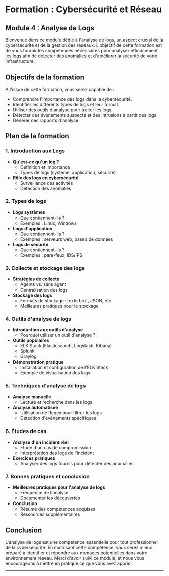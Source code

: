 # Formation : Cybersécurité et Réseau

## Module 4 : Analyse de Logs

Bienvenue dans ce module dédié à l'analyse de logs, un aspect crucial de la cybersécurité et de la gestion des réseaux. L'objectif de cette formation est de vous fournir les compétences nécessaires pour analyser efficacement les logs afin de détecter des anomalies et d'améliorer la sécurité de votre infrastructure.

## Objectifs de la formation

À l'issue de cette formation, vous serez capable de :
- Comprendre l'importance des logs dans la cybersécurité.
- Identifier les différents types de logs et leur format.
- Utiliser des outils d'analyse pour traiter les logs.
- Détecter des événements suspects et des intrusions à partir des logs.
- Générer des rapports d'analyse.

## Plan de la formation

### 1. Introduction aux Logs
   - **Qu'est-ce qu'un log ?**
     - Définition et importance
     - Types de logs (système, application, sécurité)
   - **Rôle des logs en cybersécurité**
     - Surveillance des activités
     - Détection des anomalies

### 2. Types de logs
   - **Logs systèmes**
     - Que contiennent-ils ?
     - Exemples : Linux, Windows
   - **Logs d'application**
     - Que contiennent-ils ?
     - Exemples : serveurs web, bases de données
   - **Logs de sécurité**
     - Que contiennent-ils ?
     - Exemples : pare-feux, IDS/IPS

### 3. Collecte et stockage des logs
   - **Stratégies de collecte**
     - Agents vs. sans agent
     - Centralisation des logs
   - **Stockage des logs**
     - Formats de stockage : texte brut, JSON, etc.
     - Meilleures pratiques pour le stockage

### 4. Outils d'analyse de logs
   - **Introduction aux outils d'analyse**
     - Pourquoi utiliser un outil d'analyse ?
   - **Outils populaires**
     - ELK Stack (Elasticsearch, Logstash, Kibana)
     - Splunk
     - Graylog
   - **Démonstration pratique**
     - Installation et configuration de l'ELK Stack
     - Exemple de visualisation des logs

### 5. Techniques d'analyse de logs
   - **Analyse manuelle**
     - Lecture et recherche dans les logs
   - **Analyse automatisée**
     - Utilisation de Regex pour filtrer les logs
     - Détection d'événements spécifiques

### 6. Études de cas
   - **Analyse d'un incident réel**
     - Étude d'un cas de compromission
     - Interprétation des logs de l'incident
   - **Exercices pratiques**
     - Analyser des logs fournis pour détecter des anomalies

### 7. Bonnes pratiques et conclusion
   - **Meilleures pratiques pour l'analyse de logs**
     - Fréquence de l'analyse
     - Documenter les découvertes
   - **Conclusion**
     - Résumé des compétences acquises
     - Ressources supplémentaires

## Conclusion

L'analyse de logs est une compétence essentielle pour tout professionnel de la cybersécurité. En maîtrisant cette compétence, vous serez mieux préparé à identifier et répondre aux menaces potentielles dans votre environnement réseau. Merci d'avoir suivi ce module, et nous vous encourageons à mettre en pratique ce que vous avez appris !

---